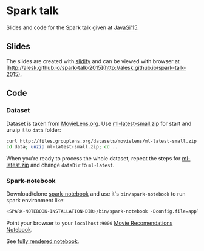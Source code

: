 # Spark talk
Slides and code for the Spark talk given at [JavaSi'15](http://java.sioug.si/).
## Slides
The slides are created with [slidify](http://slidify.org/) and can be viewed with browser at [http://alesk.github.io/spark-talk-2015](http://alesk.github.io/spark-talk-2015).
## Code
### Dataset
Dataset is taken from [MovieLens.org](http://grouplens.org/datasets/movielens/). Use [ml-latest-small.zip](http://files.grouplens.org/datasets/movielens/ml-latest-small.zip) for start and unzip it to `data` folder:

```bash
curl http://files.grouplens.org/datasets/movielens/ml-latest-small.zip -O data/ml-latest-small.zip
cd data; unzip ml-latest-small.zip; cd ..
```

When you're ready to process the whole dataset, repeat the steps for [ml-latest.zip](http://files.grouplens.org/datasets/movielens/ml-latest.zip) and change `dataDir` to `ml-latest`.

### Spark-notebook
Download/clone [spark-notebook](https://github.com/andypetrella/spark-notebook) and use it's `bin/spark-notebook` to run spark environment like:

```bash
<SPARK-NOTEBOOK-INSTALLATION-DIR>/bin/spark-notebook -Dconfig.file=application.conf
```
Point your browser to your `localhost:9000` [Movie Recomendations Notebook](http://localhost:9000/notebooks/Movie%20Recomendation.snb).

See [fully rendered notebook](http://alesk.github.io/spark-talk-2015/movie-recommendation.pdf).

